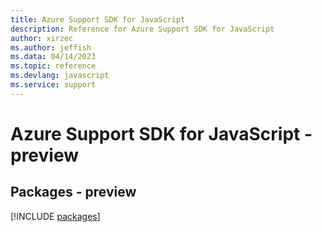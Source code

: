 ```yaml
---
title: Azure Support SDK for JavaScript
description: Reference for Azure Support SDK for JavaScript
author: xirzec
ms.author: jeffish
ms.data: 04/14/2023
ms.topic: reference
ms.devlang: javascript
ms.service: support
---
```

# Azure Support SDK for JavaScript - preview
## Packages - preview
[!INCLUDE [packages](support-index.md)]